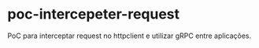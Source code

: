 # poc-intercepeter-request
PoC para interceptar request no httpclient e utilizar gRPC entre aplicações.
